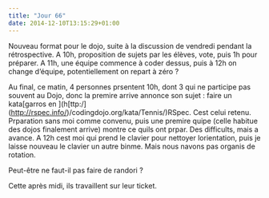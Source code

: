 ```yaml
---
title: "Jour 66"
date: 2014-12-10T13:15:29+01:00
---
```


Nouveau format pour le dojo, suite à la discussion de vendredi pendant
la rétrospective. A 10h, proposition de sujets par les élèves, vote,
puis 1h pour préparer. A 11h, une équipe commence à coder dessus, puis à
12h on change d’équipe, potentiellement on repart à zéro ?

Au final, ce matin, 4 personnes prsentent 10h, dont 3 qui ne participe
pas souvent au Dojo, donc la premire arrive annonce son sujet : faire un
kata\[garros en
\](h\[ttp:/\](http://rspec.info/)/codingdojo.org/kata/Tennis/)RSpec.
Cest celui retenu. Prparation sans moi comme convenu, puis une premire
quipe (celle habitue des dojos finalement arrive) montre ce quils ont
prpar. Des difficults, mais a avance. A 12h cest moi qui prend le
clavier pour nettoyer lorientation, puis je laisse nouveau le clavier un
autre binme. Mais nous navons pas organis de rotation.

Peut-être ne faut-il pas faire de randori ?

Cette après midi, ils travaillent sur leur ticket.


